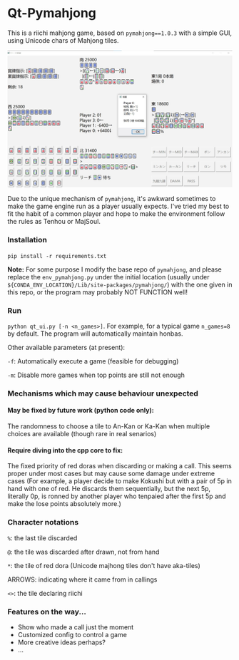 # Qt-Pymahjong

This is a riichi mahjong game, based on `pymahjong==1.0.3` with a simple GUI, using Unicode chars of Mahjong tiles.

![](./img/sample_ui.jpg)

Due to the unique mechanism of `pymahjong`, it's awkward sometimes to make the game engine run as a player usually expects. I've tried my best to fit the habit of a common player and hope to make the environment follow the rules as Tenhou or MajSoul.

### Installation

`pip install -r requirements.txt`

**Note:** For some purpose I modify the base repo of `pymahjong`, and please replace the `env_pymahjong.py` under the initial location (usually under `${CONDA_ENV_LOCATION}/Lib/site-packages/pymahjong/`) with the one given in this repo, or the program may probably NOT FUNCTION well!


### Run

`python qt_ui.py [-n <n_games>]`. For example, for a typical game `n_games=8` by default. The program will automatically maintain honbas.

Other available parameters (at present):

`-f`: Automatically execute a game (feasible for debugging)

`-m`: Disable more games when top points are still not enough

### Mechanisms which may cause behaviour unexpected

#### May be fixed by future work (python code only):

The randomness to choose a tile to An-Kan or Ka-Kan when multiple choices are available (though rare in real senarios)

#### Require diving into the cpp core to fix:

The fixed priority of red doras when discarding or making a call. This seems proper under most cases but may cause some damage under extreme cases (For example, a player decide to make Kokushi but with a pair of 5p in hand with one of red. He discards them sequentially, but the next 5p, literally 0p, is ronned by another player who tenpaied after the first 5p and make the lose points absolutely more.)

### Character notations

`%`: the last tile discarded

`@`: the tile was discarded after drawn, not from hand

`*`: the tile of red dora (Unicode majhong tiles don't have aka-tiles)

ARROWS: indicating where it came from in callings

`<>`: the tile declaring riichi

### Features on the way...

- Show who made a call just the moment
- Customized config to control a game
- More creative ideas perhaps?
- ...